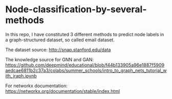 # Node-classification-by-several-methods
In this repo, I have constituted 3 different methods to predict node labels in a graph-structured dataset, so called email dataset.

The dataset source: http://snap.stanford.edu/data

The knowledge source for GNN and GAN: https://github.com/deepmind/educational/blob/f44b133905a96e1887f5909aedcae6811b2c37a3/colabs/summer_schools/intro_to_graph_nets_tutorial_with_jraph.ipynb

For networkx documentation: https://networkx.org/documentation/stable/index.html
